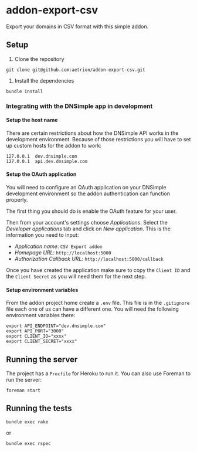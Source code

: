 # addon-export-csv

Export your domains in CSV format with this simple addon.



## Setup

1. Clone the repository

```
git clone git@github.com:aetrion/addon-export-csv.git
```

1. Install the dependencies

```
bundle install
```


### Integrating with the DNSimple app in development

#### Setup the host name

There are certain restrictions about how the DNSimple API works in the development environment. Because of those restrictions you will have to set up custom hosts for the addon to work:

```
127.0.0.1  dev.dnsimple.com
127.0.0.1  api.dev.dnsimple.com
```


#### Setup the OAuth application

You will need to configure an OAuth application on your DNSimple development environment so the addon authentication can function properly.

The first thing you should do is enable the OAuth feature for your user.

Then from your account's settings choose *Applications*. Select the *Developer applications* tab and click on *New application*. This is the information you need to input:

- *Application name*: `CSV Export addon`
- *Homepage URL*: `http://localhost:5000`
- *Authorization Callback URL*: `http://localhost:5000/callback`

Once you have created the application make sure to copy the `Client ID` and the `Client Secret` as you will need them for the next step.


#### Setup environment variables

From the addon project home create a `.env` file. This file is in the `.gitignore` file each one of us can have a different one. You will need the following environment variables there:

```
export API_ENDPOINT="dev.dnsimple.com"
export API_PORT="3000"
export CLIENT_ID="xxxx"
export CLIENT_SECRET="xxxx"
```



## Running the server

The project has a `Procfile` for Heroku to run it. You can also use Foreman to run the server:

```
foreman start
```



## Running the tests

```
bundle exec rake
```

or

```
bundle exec rspec
```
